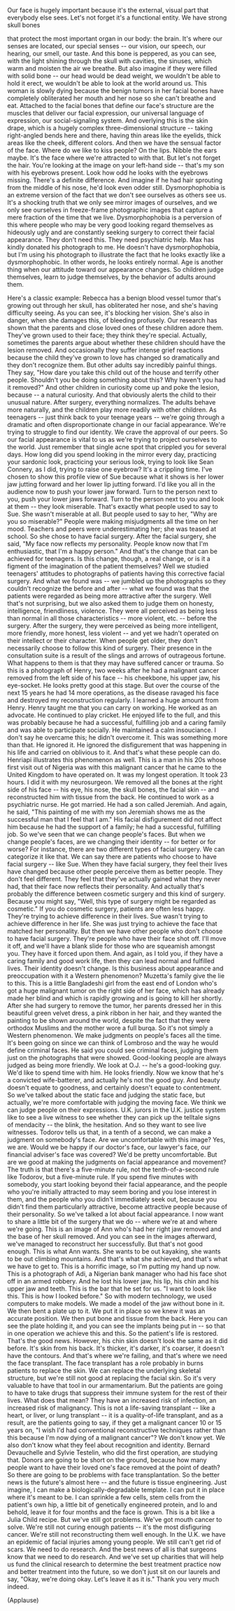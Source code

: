 
Our face is hugely important
because it&#39;s the external, visual part
that everybody else sees.
Let&#39;s not forget it&#39;s a functional entity.
We have strong skull bones

that protect the most important organ in our body: the brain.
It&#39;s where our senses are located, our special senses --
our vision, our speech,
our hearing, our smell, our taste.
And this bone
is peppered, as you can see, with the light shining through the skull
with cavities, the sinuses,
which warm and moisten the air we breathe.
But also imagine if they were filled with solid bone --
our head would be dead weight,
we wouldn&#39;t be able to hold it erect,
we wouldn&#39;t be able to look at the world around us.
This woman is slowly dying
because the benign tumors in her facial bones
have completely obliterated her mouth and her nose
so she can&#39;t breathe and eat.
Attached to the facial bones
that define our face&#39;s structure
are the muscles that deliver our facial expression,
our universal language of expression,
our social-signaling system.
And overlying this is the skin drape,
which is a hugely complex
three-dimensional structure --
taking right-angled bends here and there,
having thin areas like the eyelids,
thick areas like the cheek, different colors.
And then we have the sensual factor of the face.
Where do we like to kiss people?
On the lips. Nibble the ears maybe.
It&#39;s the face where we&#39;re attracted to with that.
But let&#39;s not forget the hair.
You&#39;re looking at the image on your left-hand side --
that&#39;s my son with his eyebrows present.
Look how odd he looks with the eyebrows missing.
There&#39;s a definite difference.
And imagine if he had hair sprouting from the middle of his nose,
he&#39;d look even odder still.
Dysmorphophobia
is an extreme version
of the fact that we don&#39;t see ourselves
as others see us.
It&#39;s a shocking truth
that we only see mirror images of ourselves,
and we only see ourselves
in freeze-frame photographic images
that capture a mere fraction of the time that we live.
Dysmorphophobia
is a perversion of this
where people who may be very good looking
regard themselves as hideously ugly
and are constantly seeking surgery
to correct their facial appearance.
They don&#39;t need this. They need psychiatric help.
Max has kindly donated his photograph to me.
He doesn&#39;t have dysmorphophobia, but I&#39;m using his photograph
to illustrate the fact that he looks exactly like a dysmorphophobic.
In other words, he looks entirely normal.
Age is another thing
when our attitude toward our appearance changes.
So children judge themselves, learn to judge themselves,
by the behavior of adults around them.

Here&#39;s a classic example: Rebecca has a benign blood vessel tumor
that&#39;s growing out through her skull, has obliterated her nose,
and she&#39;s having difficulty seeing.
As you can see, it&#39;s blocking her vision.
She&#39;s also in danger, when she damages this,
of bleeding profusely.
Our research has shown
that the parents and close loved ones of these children
adore them.
They&#39;ve grown used to their face; they think they&#39;re special.
Actually, sometimes the parents argue
about whether these children should have the lesion removed.
And occasionally they suffer intense grief reactions
because the child they&#39;ve grown to love
has changed so dramatically and they don&#39;t recognize them.
But other adults
say incredibly painful things.
They say, &quot;How dare you take this child out of the house
and terrify other people.
Shouldn&#39;t you be doing something about this? Why haven&#39;t you had it removed?&quot;
And other children in curiosity come up and poke the lesion,
because -- a natural curiosity.
And that obviously alerts the child
to their unusual nature.
After surgery, everything normalizes.
The adults behave more naturally,
and the children play more readily with other children.
As teenagers --
just think back to your teenage years --
we&#39;re going through a dramatic
and often disproportionate change
in our facial appearance.
We&#39;re trying to struggle to find our identity.
We crave the approval of our peers.
So our facial appearance is vital to us
as we&#39;re trying to project ourselves to the world.
Just remember that single acne spot
that crippled you for several days.
How long did you spend looking in the mirror every day,
practicing your sardonic look, practicing your serious look,
trying to look like Sean Connery, as I did,
trying to raise one eyebrow?
It&#39;s a crippling time.
I&#39;ve chosen to show this profile view of Sue
because what it shows is her lower jaw jutting forward
and her lower lip jutting forward.
I&#39;d like you all in the audience now to push your lower jaw forward.
Turn to the person next to you,
push your lower jaws forward. Turn to the person next to you
and look at them -- they look miserable.
That&#39;s exactly what people used to say to Sue.
She wasn&#39;t miserable at all.
But people used to say to her, &quot;Why are you so miserable?&quot;
People were making misjudgments all the time
on her mood.
Teachers and peers were underestimating her; she was teased at school.
So she chose to have facial surgery.
After the facial surgery,
she said, &quot;My face now reflects my personality.
People know now that I&#39;m enthusiastic,
that I&#39;m a happy person.&quot;
And that&#39;s the change that can be achieved for teenagers.
Is this change, though, a real change,
or is it a figment of the imagination
of the patient themselves?
Well we studied teenagers&#39; attitudes
to photographs of patients having this corrective facial surgery.
And what we found was --
we jumbled up the photographs
so they couldn&#39;t recognize the before and after --
what we found was that the patients were regarded
as being more attractive after the surgery.
Well that&#39;s not surprising, but we also asked them to judge them
on honesty, intelligence,
friendliness, violence.
They were all perceived as being
less than normal in all those characteristics --
more violent, etc. -- before the surgery.
After the surgery,
they were perceived as being more intelligent,
more friendly, more honest, less violent --
and yet we hadn&#39;t operated on their intellect
or their character.
When people get older,
they don&#39;t necessarily choose to follow this kind of surgery.
Their presence in the consultation suite
is a result of the slings and arrows of outrageous fortune.
What happens to them
is that they may have suffered cancer or trauma.
So this is a photograph of Henry,
two weeks after he had a malignant cancer removed
from the left side of his face -- his cheekbone,
his upper jaw, his eye-socket.
He looks pretty good at this stage.
But over the course of the next 15 years he had 14 more operations,
as the disease ravaged his face
and destroyed my reconstruction regularly.
I learned a huge amount from Henry.
Henry taught me
that you can carry on working.
He worked as an advocate. He continued to play cricket.
He enjoyed life to the full,
and this was probably because he had a successful, fulfilling job
and a caring family
and was able to participate socially.
He maintained a calm insouciance.
I don&#39;t say he overcame this; he didn&#39;t overcome it.
This was something more than that. He ignored it.
He ignored the disfigurement that was happening in his life
and carried on oblivious to it.
And that&#39;s what these people can do.
Henriapi illustrates this phenomenon as well.
This is a man in his 20s
whose first visit out of Nigeria was with this malignant cancer
that he came to the United Kingdom to have operated on.
It was my longest operation.
It took 23 hours. I did it with my neurosurgeon.
We removed all the bones at the right side of his face --
his eye, his nose,
the skull bones, the facial skin --
and reconstructed him with tissue from the back.
He continued to work as a psychiatric nurse.
He got married. He had a son called Jeremiah.
And again, he said,
&quot;This painting of me with my son Jeremiah
shows me as the successful man that I feel that I am.&quot;
His facial disfigurement
did not affect him
because he had the support of a family;
he had a successful, fulfilling job.
So we&#39;ve seen that we can change people&#39;s faces.
But when we change people&#39;s faces,
are we changing their identity --
for better or for worse?
For instance,
there are two different types of facial surgery.
We can categorize it like that.
We can say there are patients who choose to have facial surgery --
like Sue.
When they have facial surgery,
they feel their lives have changed
because other people perceive them
as better people.
They don&#39;t feel different.
They feel that they&#39;ve actually gained
what they never had,
that their face now reflects their personality.
And actually that&#39;s probably the difference between cosmetic surgery
and this kind of surgery.
Because you might say, &quot;Well, this type of surgery
might be regarded as cosmetic.&quot;
If you do cosmetic surgery, patients are often less happy.
They&#39;re trying to achieve difference in their lives.
Sue wasn&#39;t trying to achieve difference in her life.
She was just trying to achieve the face
that matched her personality.
But then we have other people
who don&#39;t choose to have facial surgery.
They&#39;re people who have their face shot off.
I&#39;ll move it off, and we&#39;ll have a blank slide for those who are squeamish amongst you.
They have it forced upon them.
And again, as I told you,
if they have a caring family
and good work life,
then they can lead normal and fulfilled lives.
Their identity doesn&#39;t change.
Is this business
about appearance and preoccupation with it
a Western phenomenon?
Muzetta&#39;s family give the lie to this.
This is a little Bangladeshi girl from the east end of London
who&#39;s got a huge malignant tumor on the right side of her face,
which has already made her blind
and which is rapidly growing and is going to kill her shortly.
After she had surgery to remove the tumor,
her parents dressed her in this beautiful green velvet dress,
a pink ribbon in her hair,
and they wanted the painting to be shown around the world,
despite the fact that they were orthodox Muslims
and the mother wore a full burqa.
So it&#39;s not simply a Western phenomenon.
We make judgments on people&#39;s faces
all the time.
It&#39;s been going on since we can think of Lombroso
and the way he would define criminal faces.
He said you could see criminal faces,
judging them just on the photographs that were showed.
Good-looking people
are always judged as being more friendly.
We look at O.J. --
he&#39;s a good-looking guy.
We&#39;d like to spend time with him. He looks friendly.
Now we know that he&#39;s a convicted wife-batterer,
and actually he&#39;s not the good guy.
And beauty doesn&#39;t equate to goodness,
and certainly doesn&#39;t equate to contentment.
So we&#39;ve talked about the static face
and judging the static face,
but actually, we&#39;re more comfortable
with judging the moving face.
We think we can judge people on their expressions.
U.K. jurors in the U.K. justice system
like to see a live witness
to see whether they can pick up the telltale signs of mendacity --
the blink, the hesitation.
And so they want to see live witnesses.
Todorov tells us that, in a tenth of a second,
we can make a judgment on somebody&#39;s face.
Are we uncomfortable with this image? Yes, we are.
Would we be happy if our doctor&#39;s face, our lawyer&#39;s face,
our financial adviser&#39;s face was covered?
We&#39;d be pretty uncomfortable.
But are we good at making the judgments
on facial appearance and movement?
The truth is that there&#39;s a five-minute rule,
not the tenth-of-a-second rule like Todorov, but a five-minute rule.
If you spend five minutes with somebody,
you start looking beyond their facial appearance,
and the people who you&#39;re initially attracted to
may seem boring and you lose interest in them,
and the people who you didn&#39;t immediately seek out,
because you didn&#39;t find them particularly attractive,
become attractive people
because of their personality.
So we&#39;ve talked a lot about facial appearance.
I now want to share
a little bit of the surgery that we do --
where we&#39;re at and where we&#39;re going.
This is an image of Ann
who&#39;s had her right jaw removed and the base of her skull removed.
And you can see in the images afterward,
we&#39;ve managed to reconstruct her successfully.
But that&#39;s not good enough.
This is what Ann wants. She wants to be out kayaking,
she wants to be out climbing mountains.
And that&#39;s what she achieved, and that&#39;s what we have to get to.
This is a horrific image,
so I&#39;m putting my hand up now.
This is a photograph of Adi,
a Nigerian bank manager who had his face shot off
in an armed robbery.
And he lost his lower jaw, his lip, his chin
and his upper jaw and teeth.
This is the bar that he set for us.
&quot;I want to look like this. This is how I looked before.&quot;
So with modern technology,
we used computers to make models.
We made a model of the jaw without bone in it.
We then bent a plate up to it.
We put it in place
so we knew it was an accurate position.
We then put bone and tissue from the back.
Here you can see the plate holding it,
and you can see the implants being put in --
so that in one operation
we achieve this
and this.
So the patient&#39;s life is restored.
That&#39;s the good news.
However, his chin skin
doesn&#39;t look the same as it did before.
It&#39;s skin from his back.
It&#39;s thicker, it&#39;s darker, it&#39;s coarser, it doesn&#39;t have the contours.
And that&#39;s where we&#39;re failing,
and that&#39;s where we need the face transplant.
The face transplant has a role
probably in burns patients to replace the skin.
We can replace the underlying skeletal structure,
but we&#39;re still not good at replacing the facial skin.
So it&#39;s very valuable
to have that tool in our armamentarium.
But the patients are going to have to take drugs
that suppress their immune system for the rest of their lives.
What does that mean?
They have an increased risk of infection, an increased risk of malignancy.
This is not a life-saving transplant --
like a heart, or liver, or lung transplant --
it is a quality-of-life transplant,
and as a result,
are the patients going to say, if they get a malignant cancer 10 or 15 years on,
&quot;I wish I&#39;d had conventional reconstructive techniques rather than this
because I&#39;m now dying of a malignant cancer&quot;? We don&#39;t know yet.
We also don&#39;t know what they feel
about recognition and identity.
Bernard Devauchelle and Sylvie Testelin, who did the first operation,
are studying that.
Donors are going to be short on the ground,
because how many people want to have their loved one&#39;s face
removed at the point of death?
So there are going to be problems
with face transplantation.
So the better news is
the future&#39;s almost here --
and the future is tissue engineering.
Just imagine,
I can make a biologically-degradable template.
I can put it in place where it&#39;s meant to be.
I can sprinkle a few cells,
stem cells from the patient&#39;s own hip,
a little bit of genetically engineered protein,
and lo and behold, leave it for four months and the face is grown.
This is a bit like a Julia Child recipe.
But we&#39;ve still got problems.
We&#39;ve got mouth cancer to solve.
We&#39;re still not curing enough patients -- it&#39;s the most disfiguring cancer.
We&#39;re still not reconstructing them well enough.
In the U.K. we have an epidemic
of facial injuries among young people.
We still can&#39;t get rid of scars.
We need to do research.
And the best news of all
is that surgeons know
that we need to do research.
And we&#39;ve set up charities
that will help us fund
the clinical research
to determine the best treatment practice now
and better treatment into the future,
so we don&#39;t just sit on our laurels and say, &quot;Okay, we&#39;re doing okay.
Let&#39;s leave it as it is.&quot;
Thank you very much indeed.

(Applause)

